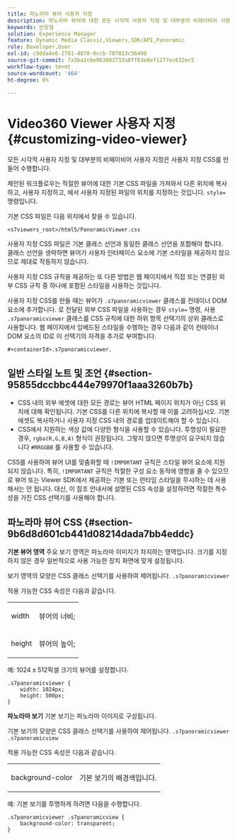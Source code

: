 ```yaml
---
title: 파노라마 뷰어 사용자 지정
description: 파노라마 뷰어에 대한 모든 시각적 사용자 지정 및 대부분의 비헤이비어 사용자 지정은 사용자 지정 CSS를 만들어 수행합니다.
keywords: 반응형
solution: Experience Manager
feature: Dynamic Media Classic,Viewers,SDK/API,Panoramic
role: Developer,User
exl-id: c9dda4e8-2781-4870-9ccb-707823c56490
source-git-commit: 7a3ba1cbe063603733a8ff03e8ef1277ec632ec5
workflow-type: tm+mt
source-wordcount: '464'
ht-degree: 0%

---
```


# Video360 Viewer 사용자 지정{#customizing-video-viewer}

모든 시각적 사용자 지정 및 대부분의 비헤이비어 사용자 지정은 사용자 지정 CSS를 만들어 수행합니다.

제안된 워크플로우는 적절한 뷰어에 대한 기본 CSS 파일을 가져와서 다른 위치에 복사하고, 사용자 지정하고, 에서 사용자 지정된 파일의 위치를 지정하는 것입니다. `style=` 명령입니다.

기본 CSS 파일은 다음 위치에서 찾을 수 있습니다.

`<s7viewers_root>/html5/PanoramicViewer.css`

사용자 지정 CSS 파일은 기본 클래스 선언과 동일한 클래스 선언을 포함해야 합니다. 클래스 선언을 생략하면 뷰어가 사용자 인터페이스 요소에 기본 스타일을 제공하지 않으므로 제대로 작동하지 않습니다.

사용자 지정 CSS 규칙을 제공하는 또 다른 방법은 웹 페이지에서 직접 또는 연결된 외부 CSS 규칙 중 하나에 포함된 스타일을 사용하는 것입니다.

사용자 지정 CSS를 만들 때는 뷰어가 `.s7panoramicviewer` 클래스를 컨테이너 DOM 요소에 추가합니다. 로 전달된 외부 CSS 파일을 사용하는 경우 `style=` 명령, 사용 `.s7panoramicviewer` 클래스를 CSS 규칙에 대한 하위 항목 선택기의 상위 클래스로 사용합니다. 웹 페이지에서 임베드된 스타일을 수행하는 경우 다음과 같이 컨테이너 DOM 요소의 ID로 이 선택기의 자격을 추가로 부여합니다.

`#<containerId>.s7panoramicviewer.`


## 일반 스타일 노트 및 조언 {#section-95855dccbbc444e79970f1aaa3260b7b}

* CSS 내의 외부 에셋에 대한 모든 경로는 뷰어 HTML 페이지 위치가 아닌 CSS 위치에 대해 확인됩니다. 기본 CSS를 다른 위치에 복사할 때 이를 고려하십시오. 기본 에셋도 복사하거나 사용자 지정 CSS 내의 경로를 업데이트해야 할 수 있습니다.
* CSS에서 지원하는 색상 값에 다양한 형식을 사용할 수 있습니다. 투명성이 필요한 경우, `rgba(R,G,B,A)` 형식이 권장됩니다. 그렇지 않으면 투명성이 요구되지 않습니다 `#RRGGBB` 를 사용할 수 있습니다.

CSS를 사용하여 뷰어 UI를 맞춤화할 때 `!IMPORTANT` 규칙은 스타일 뷰어 요소에 지원되지 않습니다. 특히, `!IMPORTANT` 규칙은 적절한 구성 요소 동작에 영향을 줄 수 있으므로 뷰어 또는 Viewer SDK에서 제공하는 기본 또는 런타임 스타일을 무시하는 데 사용해서는 안 됩니다. 대신, 이 참조 안내서에 설명된 CSS 속성을 설정하려면 적절한 특수성을 가진 CSS 선택기를 사용해야 합니다.

## 파노라마 뷰어 CSS {#section-9b6d8d601cb441d08214dada7bb4eddc}

**기본 뷰어 영역**
주요 보기 영역은 파노라마 이미지가 차지하는 영역입니다.  크기를 지정하지 않은 경우 일반적으로 사용 가능한 장치 화면에 맞게 설정됩니다.

보기 영역의 모양은 CSS 클래스 선택기를 사용하여 제어됩니다.
`.s7panoramicviewer`

적용 가능한 CSS 속성은 다음과 같습니다.

<table id="table_panA68A403DB93A6D597461A573"> 
 <tbody> 
  <tr> 
   <td colname="col1"> <p> <span class="codeph"> width </span> </p> </td> 
   <td colname="col2"> <p> <span class="codeph"> 뷰어의 너비; </span> </p> </td> 
  </tr> 
  <tr> 
   <td colname="col1"> <p> <span class="codeph"> height </span> </p> </td> 
   <td colname="col2"> <p> <span class="codeph"> 뷰어의 높이; </span> </p> </td> 
  </tr> 
 </tbody> 
</table>

예: 1024 x 512픽셀 크기의 뷰어를 설정합니다.

```
.s7panoramicviewer {
	width: 1024px;
	height: 500px;	
}
```

**파노라마 보기**
기본 보기는 파노라마 이미지로 구성됩니다.

기본 보기의 모양은 CSS 클래스 선택기를 사용하여 제어됩니다.
`.s7panoramicviewer .s7panoramicview`

적용 가능한 CSS 속성은 다음과 같습니다.
<table id="table_pann68A403DB93A6D597461A573"> 
 <tbody> 
  <tr> 
   <td colname="col1"> <p> <span class="codeph"> background-color </span> </p> </td> 
   <td colname="col2"> <p> <span class="codeph"> 기본 보기의 배경색입니다. </span> </p> </td> 
  </tr> 
 </tbody> 
</table>

예: 기본 보기를 투명하게 하려면 다음을 수행합니다.

```
.s7panoramicviewer .s7panoramicview {
	background-color: transparent;
}
```
